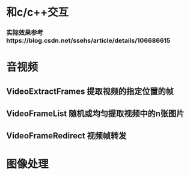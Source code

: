 # 和c/c++交互
### 实际效果参考https://blog.csdn.net/ssehs/article/details/106686615
# 音视频
## VideoExtractFrames 提取视频的指定位置的帧
## VideoFrameList 随机或均匀提取视频中的n张图片
## VideoFrameRedirect 视频帧转发
# 图像处理
